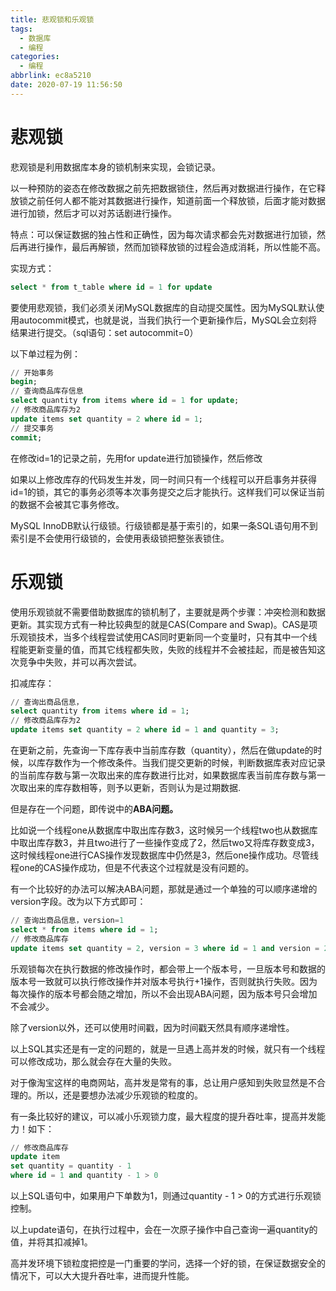 ```yaml
---
title: 悲观锁和乐观锁
tags:
  - 数据库
  - 编程
categories:
  - 编程
abbrlink: ec8a5210
date: 2020-07-19 11:56:50
---
```


# 悲观锁

悲观锁是利用数据库本身的锁机制来实现，会锁记录。

以一种预防的姿态在修改数据之前先把数据锁住，然后再对数据进行操作，在它释放锁之前任何人都不能对其数据进行操作，知道前面一个释放锁，后面才能对数据进行加锁，然后才可以对苏话剧进行操作。

特点：可以保证数据的独占性和正确性，因为每次请求都会先对数据进行加锁，然后再进行操作，最后再解锁，然而加锁释放锁的过程会造成消耗，所以性能不高。

实现方式：

```sql
select * from t_table where id = 1 for update
```

要使用悲观锁，我们必须关闭MySQL数据库的自动提交属性。因为MySQL默认使用autocommit模式，也就是说，当我们执行一个更新操作后，MySQL会立刻将结果进行提交。（sql语句：set autocommit=0）

以下单过程为例：

```sql
// 开始事务
begin;
// 查询商品库存信息
select quantity from items where id = 1 for update;
// 修改商品库存为2
update items set quantity = 2 where id = 1;
// 提交事务
commit;
```

在修改id=1的记录之前，先用for update进行加锁操作，然后修改

如果以上修改库存的代码发生并发，同一时间只有一个线程可以开启事务并获得id=1的锁，其它的事务必须等本次事务提交之后才能执行。这样我们可以保证当前的数据不会被其它事务修改。

MySQL InnoDB默认行级锁。行级锁都是基于索引的，如果一条SQL语句用不到索引是不会使用行级锁的，会使用表级锁把整张表锁住。

# 乐观锁

使用乐观锁就不需要借助数据库的锁机制了，主要就是两个步骤：冲突检测和数据更新。其实现方式有一种比较典型的就是CAS(Compare and Swap)。CAS是项乐观锁技术，当多个线程尝试使用CAS同时更新同一个变量时，只有其中一个线程能更新变量的值，而其它线程都失败，失败的线程并不会被挂起，而是被告知这次竞争中失败，并可以再次尝试。

扣减库存：

```sql
// 查询出商品信息，
select quantity from items where id = 1;
// 修改商品库存为2
update items set quantity = 2 where id = 1 and quantity = 3;
```

在更新之前，先查询一下库存表中当前库存数（quantity），然后在做update的时候，以库存数作为一个修改条件。当我们提交更新的时候，判断数据库表对应记录的当前库存数与第一次取出来的库存数进行比对，如果数据库表当前库存数与第一次取出来的库存数相等，则予以更新，否则认为是过期数据.

但是存在一个问题，即传说中的**ABA问题。**

比如说一个线程one从数据库中取出库存数3，这时候另一个线程two也从数据库中取出库存数3，并且two进行了一些操作变成了2，然后two又将库存数变成3，这时候线程one进行CAS操作发现数据库中仍然是3，然后one操作成功。尽管线程one的CAS操作成功，但是不代表这个过程就是没有问题的。

有一个比较好的办法可以解决ABA问题，那就是通过一个单独的可以顺序递增的version字段。改为以下方式即可：

```sql
// 查询出商品信息，version=1
select * from items where id = 1;
// 修改商品库存
update items set quantity = 2, version = 3 where id = 1 and version = 2;
```

乐观锁每次在执行数据的修改操作时，都会带上一个版本号，一旦版本号和数据的版本号一致就可以执行修改操作并对版本号执行+1操作，否则就执行失败。因为每次操作的版本号都会随之增加，所以不会出现ABA问题，因为版本号只会增加不会减少。

除了version以外，还可以使用时间戳，因为时间戳天然具有顺序递增性。

以上SQL其实还是有一定的问题的，就是一旦遇上高并发的时候，就只有一个线程可以修改成功，那么就会存在大量的失败。

对于像淘宝这样的电商网站，高并发是常有的事，总让用户感知到失败显然是不合理的。所以，还是要想办法减少乐观锁的粒度的。

有一条比较好的建议，可以减小乐观锁力度，最大程度的提升吞吐率，提高并发能力！如下：

```sql
// 修改商品库存
update item
set quantity = quantity - 1
where id = 1 and quantity - 1 > 0
```

以上SQL语句中，如果用户下单数为1，则通过quantity - 1 > 0的方式进行乐观锁控制。

以上update语句，在执行过程中，会在一次原子操作中自己查询一遍quantity的值，并将其扣减掉1。

高并发环境下锁粒度把控是一门重要的学问，选择一个好的锁，在保证数据安全的情况下，可以大大提升吞吐率，进而提升性能。